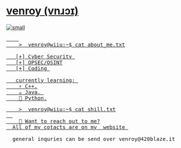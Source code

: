 <h1><a href https://venroy.top /a>  venroy (vnɹɔɪ) </h1>

![small](https://github.com/VenroyDEV/VenroyDEV/assets/64047882/511d3499-ee02-4605-b1d9-59cf9ec2a17c)


<pre>    
    >  venroy@wiiu:~$ cat about_me.txt

   [+] Cyber Security 
   [+] OPSEC/OSINT
   [+] Coding 

   currently learning: 
    ⚡ C++.
    ☕ Java. 
    🐌 Python.
</pre>


<pre>
    >  venroy@wiiu:~$ cat shill.txt
  
    📧 Want to reach out to me?
  All of my cotacts are on my <a href="venroy.top"> website </a>

  general inquries can be send over venroy@420blaze.it
  
</pre>

